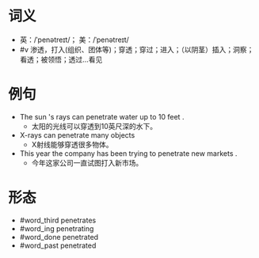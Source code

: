 # 词义
- 英：/ˈpenətreɪt/； 美：/ˈpenətreɪt/
- #v 渗透，打入(组织、团体等)；穿透；穿过；进入；（以阴茎）插入；洞察；看透；被领悟；透过…看见
# 例句
- The sun 's rays can penetrate water up to 10 feet .
	- 太阳的光线可以穿透到10英尺深的水下。
- X-rays can penetrate many objects
	- X射线能够穿透很多物体。
- This year the company has been trying to penetrate new markets .
	- 今年这家公司一直试图打入新市场。
# 形态
- #word_third penetrates
- #word_ing penetrating
- #word_done penetrated
- #word_past penetrated

